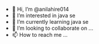 - 👋 Hi, I’m @anilahire014
- 👀 I’m interested in java se
- 🌱 I’m currently learning java se
- 💞️ I’m looking to collaborate on ...
- 📫 How to reach me ...

<!---
anilahire014/anilahire014 is a ✨ special ✨ repository because its `README.md` (this file) appears on your GitHub profile.
You can click the Preview link to take a look at your changes.
--->
